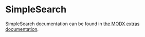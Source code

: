 # SimpleSearch

SimpleSearch documentation can be found in [the MODX extras documentation](https://docs.modx.com/extras/revo/simplesearch).
